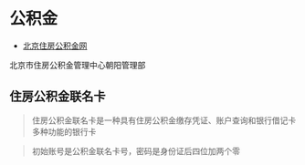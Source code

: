 # 公积金

- [北京住房公积金网](http://www.bjgjj.gov.cn/)

北京市住房公积金管理中心朝阳管理部

## 住房公积金联名卡

> 住房公积金联名卡是一种具有住房公积金缴存凭证、账户查询和银行借记卡多种功能的银行卡

> 初始账号是公积金联名卡号，密码是身份证后四位加两个零